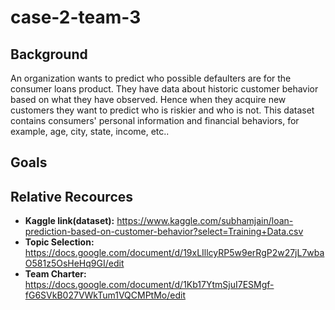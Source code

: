 # case-2-team-3

## Background
An organization wants to predict who possible defaulters are for the consumer loans product. They have data about historic customer behavior based on what they have observed. Hence when they acquire new customers they want to predict who is riskier and who is not. This dataset contains consumers' personal information and financial behaviors, for example, age, city, state, income, etc..

## Goals



## Relative Recources
* **Kaggle link(dataset):** https://www.kaggle.com/subhamjain/loan-prediction-based-on-customer-behavior?select=Training+Data.csv
* **Topic Selection:** https://docs.google.com/document/d/19xLIllcyRP5w9erRgP2w27jL7wbaO581z5OsHeHq9GI/edit
* **Team Charter:** https://docs.google.com/document/d/1Kb17YtmSjuI7ESMgf-fG6SVkB027VWkTum1VQCMPtMo/edit
